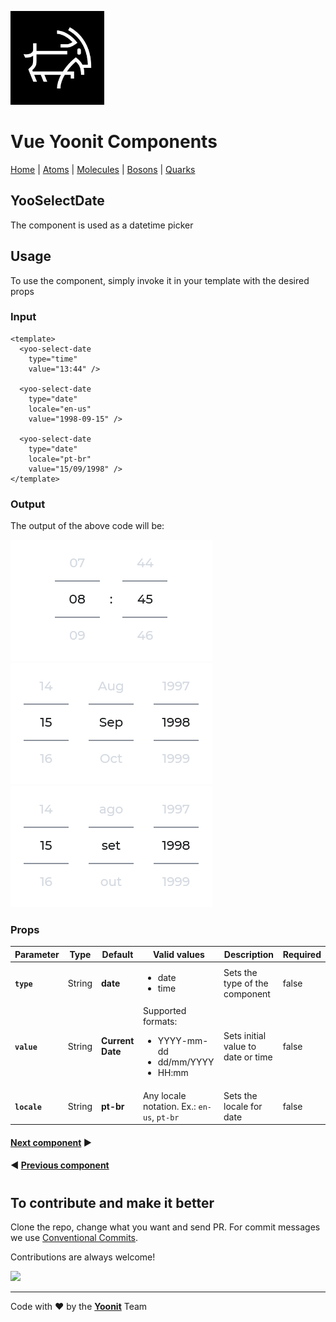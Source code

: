[<img src="../../../assets/yoonit-icon.jpg" width="150">](https://github.com/Yoonit-Labs/vue-yoonit-components)

# Vue Yoonit Components

[Home](https://github.com/Yoonit-Labs/vue-yoonit-components) | [Atoms](https://github.com/Yoonit-Labs/vue-yoonit-components/blob/feature/readme/README.md#atoms) | [Molecules](https://github.com/Yoonit-Labs/vue-yoonit-components/blob/feature/readme/README.md#molecules) | [Bosons](https://github.com/Yoonit-Labs/vue-yoonit-components/blob/feature/readme/README.md#bosons) | [Quarks](https://github.com/Yoonit-Labs/vue-yoonit-components/blob/feature/readme/README.md#quarks)

## YooSelectDate

The component is used as a datetime picker

## Usage

To use the component, simply invoke it in your template with the desired props

### Input
```vue
<template>
  <yoo-select-date 
    type="time"
    value="13:44" />

  <yoo-select-date 
    type="date" 
    locale="en-us"
    value="1998-09-15" />

  <yoo-select-date 
    type="date" 
    locale="pt-br"
    value="15/09/1998" />
</template>
```
### Output

The output of the above code will be:

<img src="../../../../public/readme-img/selectdate-time.png" alt="Example for time type">
<img src="../../../../public/readme-img/selectdate-en.png" alt="Example for date type with english format">
<img src="../../../../public/readme-img/selectdate-br.png" alt="Example for date type with brazilian format">

### Props

| Parameter | Type | Default | Valid values | Description | Required |
|-----------|------|------------------------|--------------|-------------|--
| **`type`**    | String | **date** | <ul><li>date</li><li>time</li><ul> | Sets the type of the component | false
| **`value`**   | String | **Current Date** | Supported formats: <ul><li>YYYY-mm-dd</li><li>dd/mm/YYYY</li><li>HH:mm</li></ul> | Sets initial value to date or time | false
| **`locale`**  | String | **pt-br** | Any locale notation. Ex.: `en-us`, `pt-br` | Sets the locale for date | false

 #### [**Next component**](../Stepper/README.md) :arrow_forward:
 
 #### :arrow_backward: [**Previous component**](../Icon/README.md)
#
## To contribute and make it better

Clone the repo, change what you want and send PR.
For commit messages we use <a href="https://www.conventionalcommits.org/">Conventional Commits</a>.

Contributions are always welcome!

<a href="https://github.com/Yoonit-Labs/vue-yoonit-components/graphs/contributors">
  <img src="https://contrib.rocks/image?repo=Yoonit-Labs/vue-yoonit-components" />
</a>
  
---  

Code with ❤ by the [**Yoonit**](https://yoonit.dev/) Team
